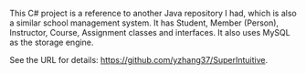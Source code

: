 This C# project is a reference to another Java repository I had, which is also a similar school management system. It has Student, Member (Person), Instructor, Course, Assignment classes and interfaces. It also uses MySQL as the storage engine.

See the URL for details: https://github.com/yzhang37/SuperIntuitive.